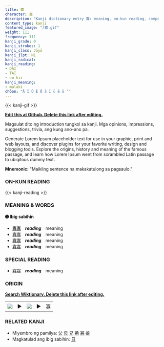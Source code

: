 ```yaml
---
title: 寡
character: 寡
description: "Kanji dictionary entry 寡: meaning, on-kun reading, compounds, origin, related kanji"
content_type: kanji
featured_image: "/寡.gif"
weight: 111
frequency: 111
kanji_grade: 0
kanji_strokes: 1
kanji_class: Jōyō
kanji_jlpt: N1
kanji_radical: 
kanji_reading: 
- DAI
- TAI
- oo-kii
kanji_meaning:
- malaki
chōon: "Ā Ī Ū Ē Ō ā ī ū ē ō ’"
---
```

[//]: # (Don't edit the line below. Kanji animated GIF code is automatically generated.)
{{< kanji-gif >}}

[//]: # (Edit below this line.)

**[Edit this at Github. Delete this link after editing.](https://github.com/tim0g/tim/tree/main/content/kanji/寡/index.md)**

Magsulat dito ng introduction tungkol sa kanji. Mga opinions, impressions, suggestions, trivia, ang kung ano-ano pa.

Generate Lorem Ipsum placeholder text for use in your graphic, print and web layouts, and discover plugins for your favorite writing, design and blogging tools. Explore the origins, history and meaning of the famous passage, and learn how Lorem Ipsum went from scrambled Latin passage to ubiqitous dummy text.
 
**Mnemonic:** "Maikling sentence na makakatulong sa pagsaulo."

### ON-KUN READING

[//]: # (Don't edit the line below. ON-KUN READING code is automatically generated.)
{{< kanji-reading >}}

### MEANING & WORDS

#### ➊ **Ibig sabihin**
  - [寡](../寡)[寡](../寡)　***reading***　meaning
  - [寡](../寡)[寡](../寡)　***reading***　meaning
  - [寡](../寡)[寡](../寡)　***reading***　meaning
  - [寡](../寡)[寡](../寡)　***reading***　meaning

### SPECIAL READING
  - [寡](../寡)[寡](../寡)　***reading***　meaning

### ORIGIN

**[Search Wiktionary. Delete this link after editing.](https://wiktionary.org/wiki/寡)**
<table class="kanji-table"><tr><td>
<img src="60px-寡-bronze.svg.png">
</td><td>▶</td><td>
<img src="60px-寡-oracle.svg.png">
</td><td>▶</td>
<td class="kanji-origin">寡</td>
</tr></table>

### RELATED KANJI
- Miyembro ng pamilya: [父](../父) [母](../母) [兄](../兄) [弟](../弟) [寡](../寡) [娘](../娘)
- Magkatulad ang ibig sabihin: [日](../日)
